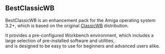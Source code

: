 ## BestClassicWB

BestClassicWB is an enhancement pack for the Amiga operating system 3.2+, which is based on the original [ClassicWB](https://classicwb.abime.net/) distribution.

It provides a pre-configured Workbench environment, which includes a large selection of pre-installed software and utilities,  
and is designed to be easy to use for beginners and advanced users alike.